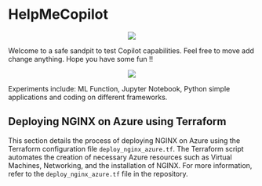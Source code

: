# HelpMeCopilot
<p align="center">
    <img src="https://github.com/nolecram/HelpMeCopilot/blob/main/1.png" />
</p>


Welcome to a safe sandpit to test Copilot capabilities. Feel free to move add change anything. Hope you have some fun !!

<p align="center">
    <img src="https://github.com/nolecram/HelpMeCopilot/blob/main/2.png" />
</p>
Experiments include: ML Function, Jupyter Notebook, Python simple applications and coding on different frameworks.

## Deploying NGINX on Azure using Terraform

This section details the process of deploying NGINX on Azure using the Terraform configuration file `deploy_nginx_azure.tf`. The Terraform script automates the creation of necessary Azure resources such as Virtual Machines, Networking, and the installation of NGINX. For more information, refer to the `deploy_nginx_azure.tf` file in the repository.
